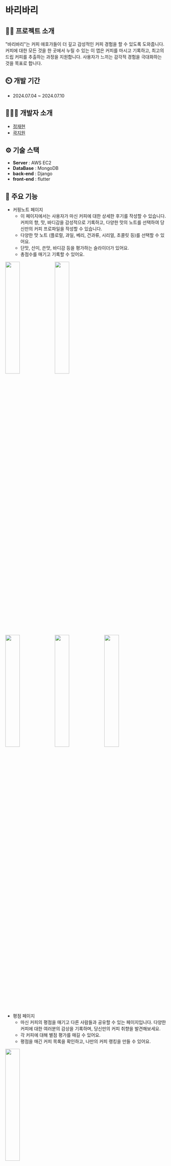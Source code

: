 # 바리바리


## 👨‍🏫 프로젝트 소개
"바리바리"는 커피 애호가들이 더 깊고 감성적인 커피 경험을 할 수 있도록 도와줍니다. 커피에 대한 모든 것을 한 곳에서 누릴 수 있는 이 앱은 커피를 마시고 기록하고, 최고의 드립 커피를 추출하는 과정을 지원합니다. 사용자가 느끼는 감각적 경험을 극대화하는 것을 목표로 합니다.

## ⏲️ 개발 기간 
- 2024.07.04 ~ 2024.07.10

  
## 🧑‍🤝‍🧑 개발자 소개 
- [정재현](https://github.com/RGLie)
- [곽지원](https://github.com/Kwak-Jiwon)
  


## ⚙️ 기술 스택
- **Server** : AWS EC2
- **DataBase** : MongoDB
- **back-end** : Django
- **front-end** : flutter


## 📌 주요 기능
- 커핑노트 페이지
  - 이 페이지에서는 사용자가 마신 커피에 대한 상세한 후기를 작성할 수 있습니다. 커피의 향, 맛, 바디감을 감성적으로 기록하고, 다양한 맛의 노트를 선택하여 당신만의 커피 프로파일을 작성할 수 있습니다.
  - 다양한 맛 노트 (플로럴, 과일, 베리, 건과류, 시리얼, 초콜릿 등)를 선택할 수 있어요.
  - 단맛, 산미, 쓴맛, 바디감 등을 평가하는 슬라이더가 있어요.
  - 총점수를 매기고 기록할 수 있어요.
<img width="30%" src="https://github.com/Kwak-Jiwon/madcampweek2/assets/67307958/f2f132a3-fd28-498b-98dc-9af2bf3dfa12"/>
<img width="30%" src="https://github.com/Kwak-Jiwon/madcampweek2/assets/67307958/eafd722e-84f1-4c7c-8b54-a4d3377a66b0"/>
<br/>
<img width="30%" src="https://github.com/Kwak-Jiwon/madcampweek2/assets/67307958/b98dca85-aa7a-4772-8c2a-fda1f4ed8282"/>
<img width="30%" src="https://github.com/Kwak-Jiwon/madcampweek2/assets/67307958/a1166122-f92d-4f80-8935-ae8616343c52"/>
<img width="30%" src="https://github.com/Kwak-Jiwon/madcampweek2/assets/67307958/5b9c980d-bae0-4b2c-97a9-b115d77c6184"/>
<br/>
  
- 평점 페이지
   - 마신 커피의 평점을 매기고 다른 사람들과 공유할 수 있는 페이지입니다. 다양한 커피에 대한 여러분의 감상을 기록하며, 당신만의 커피 취향을 발견해보세요.
   - 각 커피에 대해 별점 평가를 매길 수 있어요.
   - 평점을 매긴 커피 목록을 확인하고, 나만의 커피 랭킹을 만들 수 있어요.

<img width="30%" src="https://github.com/Kwak-Jiwon/madcampweek2/assets/67307958/b58aed45-ea4a-4a15-b260-50e8558c174c"/>
<br/>
  
- 레시피 페이지
    - 바리스타의 추출 레시피를 따라가며, 타이머와 함께 흐르는 음악 속에서 완벽한 드립 커피를 추출할 수 있는 페이지입니다. 커피 내리는 순간마저 특별한 시간이 되도록 도와줍니다.
    - 바리스타가 추천하는 다양한 드립 커피 레시피를 확인할 수 있어요.
    - 각 레시피를 선택하면 추출 과정에 맞춰 타이머가 작동하고, 이에 맞춰 편안한 음악이 재생돼요.
    - 레시피에 필요한 도구와 재료 리스트도 제공돼요.

<img width="30%" src="https://github.com/Kwak-Jiwon/madcampweek2/assets/67307958/07ae58e8-0b0f-4138-b245-498b473a48b5"/>
<img width="30%" src="https://github.com/Kwak-Jiwon/madcampweek2/assets/67307958/3efd608b-ac77-4bf6-8c57-12f9b84b8fa4"/>

<br/>

- 나의 후기
    - 당신의 커피 후기를 모아둔 페이지입니다. 지난 시간 동안 마셨던 커피들을 되돌아보며, 자신의 커피 여정을 감상할 수 있습니다.
    - 작성한 커핑 노트와 평점을 한눈에 볼 수 있어요.
    - 후기별로 정렬하고 필터링할 수 있어요.
<img width="30%" src="https://github.com/Kwak-Jiwon/madcampweek2/assets/67307958/a4fbc44a-00c7-4ea3-a183-c6f6c40feb68"/>
<img width="30%" src="https://github.com/Kwak-Jiwon/madcampweek2/assets/67307958/e5ac2280-b1ce-4ea1-817c-6f8b142b8c1c"/>


